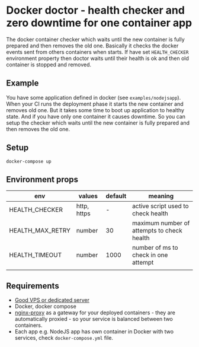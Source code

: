 # Docker doctor - health checker and zero downtime for one container app
The docker container checker which waits until the new container is fully prepared and then removes the old one. Basically it checks the docker events sent from others containers when starts. If have set `HEALTH_CHECKER` environment property then doctor waits until their health is ok and then old container is stopped and removed.

## Example
You have some application defined in docker (see `examples/nodejsapp`). When your CI runs the deployment phase it starts the new container and removes old one. But it takes some time to boot up application to healthy state. And if you have only one container it causes downtime. So you can setup the checker which waits until the new container is fully prepared and then removes the old one.

## Setup
```
docker-compose up
```

## Environment props
| env | values | default | meaning |
|-----|--------|---------|---------|
| HEALTH_CHECKER | http, https | - | active script used to check health  |
| HEALTH_MAX_RETRY | number | 30 | maximum number of attempts to check health |
| HEALTH_TIMEOUT | number | 1000 | number of ms to check in one attempt |
| | | | |

## Requirements
* [Good VPS or dedicated server](https://goodservers.io)
* Docker, docker compose
* [nginx-proxy](https://github.com/jwilder/nginx-proxy) as a gateway for your deployed containers - they are automatically proxied - so your service is balanced between two containers.
* Each app e.g. NodeJS app has own container in Docker with two services, check `docker-compose.yml` file.
